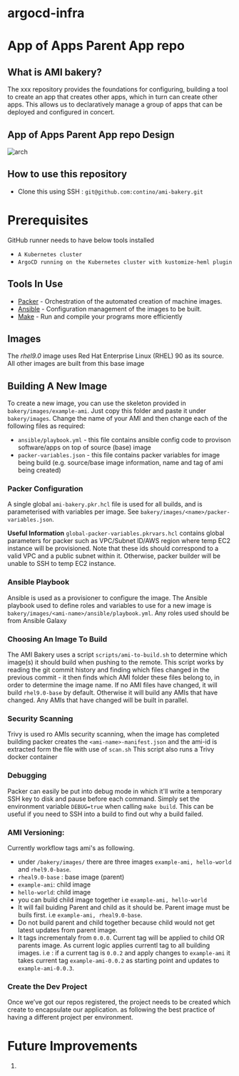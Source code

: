 # argocd-infra

# App of Apps Parent App repo

## What is AMI bakery?
The xxx repository provides the foundations for configuring, building a tool to  create an app that creates other apps, which in turn can create other apps. This allows us to declaratively manage a group of apps that can be deployed and configured in concert.


## App of Apps Parent App repo Design

![arch](assets/AMI-bakery-steps.svg)

## How to use this repository 
- Clone this using SSH : ```git@github.com:contino/ami-bakery.git```


# Prerequisites 
GitHub runner needs to have below tools installed 

* `A Kubernetes cluster`
* `ArgoCD running on the Kubernetes cluster with kustomize-heml plugin`


## Tools In Use
* [Packer](https://packer.io) - Orchestration of the automated creation of machine images.
* [Ansible](https://ansible.com) - Configuration management of the images to be built.
* [Make](https://www.gnu.org/software/make/manual/make.html) - Run and compile your programs more efficiently

## Images
The *rhel9.0* image uses Red Hat Enterprise Linux (RHEL) 90 as its source. 
All other images are built from this base image


## Building A New Image
To create a new image, you can use the skeleton provided in `bakery/images/example-ami`. Just copy this  folder and paste it under `bakery/images`. Change the name of your AMI and then change each of the following files as required:
* `ansible/playbook.yml` - this file contains ansible config code to provison software/apps on top of source (base) image
* `packer-variables.json` - this file contains packer variables for image being build (e.g. source/base image information, name and tag of ami being created)

### Packer Configuration
A single global `ami-bakery.pkr.hcl` file is used for all builds, and is parameterised with variables per image. See `bakery/images/<name>/packer-variables.json`.

**Useful Information** 
`global-packer-variables.pkrvars.hcl` contains global parameters for packer such as VPC/Subnet ID/AWS region where temp EC2 instance will be provisioned. Note that these ids should correspond to a valid VPC and a public subnet within it. Otherwise, packer builder will be unable to SSH to temp EC2 instance.


### Ansible Playbook
Ansible is used as a provisioner to configure the image. The Ansible playbook used to define roles and variables to use for a new image is `bakery/images/<ami-name>/ansible/playbook.yml`. Any roles used should be from Ansible Galaxy

### Choosing An Image To Build
The AMI Bakery uses a script `scripts/ami-to-build.sh` to determine which image(s) it should build when pushing to the remote. This script works by reading the git commit history and finding which files changed in the previous commit - it then finds which AMI folder these files belong to, in order to determine the image name.
If no AMI files have changed, it will build `rhel9.0-base` by default. Otherwise it will build any AMIs that have changed.
Any AMIs that have changed will be built in parallel.

### Security Scanning
Trivy is used ro AMIs security scanning, when the image has completed building packer creates the `<ami-name>-manifest.json` and the ami-id is extracted form the file with use of `scan.sh`
This script also runs a Trivy docker container 

### Debugging
Packer can easily be put into debug mode in which it'll write a temporary SSH key to disk and pause before each command. Simply set the environment variable `DEBUG=true` when calling `make build`. This can be useful if you need to SSH into a build to find out why a build failed.

### AMI Versioning:

Currently workflow tags ami's as following.
-   under `/bakery/images/` there are three images `example-ami, hello-world` and `rhel9.0-base`.
-   `rheal9.0-base` : base image (parent)
-   `example-ami`: child image
-   `hello-world`: child image
- you can build child image together i.e `example-ami, hello-world`
- It will fail buiding Parent and child as it should be. Parent image must be buils first.
 i.e `example-ami, rheal9.0-base`.
- Do not build parent and child together because child would not get latest updates from parent image.
- It tags incrementaly from `0.0.0`. Current tag will be applied to child OR parents image. As current logic applies currentl tag to all building images. 
i.e : if a current tag is `0.0.2` and apply changes to `example-ami` it takes current tag `example-ami-0.0.2` as starting point and updates to `example-ami-0.0.3`.


### Create the Dev Project
Once we’ve got our repos registered, the project needs to be created which create to encapsulate our application. as following the best practice of having a different project per environment.



# Future Improvements
1. 

